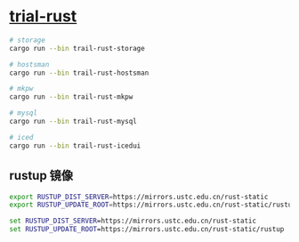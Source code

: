 # [trial-rust](https://github.com/chaosannals/trial-rust)

```bash
# storage
cargo run --bin trail-rust-storage

# hostsman
cargo run --bin trail-rust-hostsman

# mkpw
cargo run --bin trail-rust-mkpw

# mysql
cargo run --bin trail-rust-mysql

# iced
cargo run --bin trail-rust-icedui
```

## rustup 镜像

```sh
export RUSTUP_DIST_SERVER=https://mirrors.ustc.edu.cn/rust-static
export RUSTUP_UPDATE_ROOT=https://mirrors.ustc.edu.cn/rust-static/rustup
```

```cmd
set RUSTUP_DIST_SERVER=https://mirrors.ustc.edu.cn/rust-static
set RUSTUP_UPDATE_ROOT=https://mirrors.ustc.edu.cn/rust-static/rustup
```
